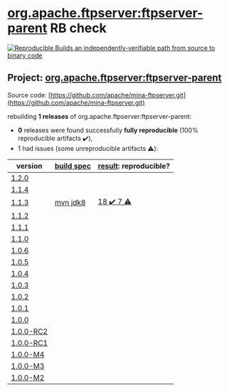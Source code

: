 [org.apache.ftpserver:ftpserver-parent](https://search.maven.org/artifact/org.apache.ftpserver/ftpserver-parent/) RB check
=======

[![Reproducible Builds](https://reproducible-builds.org/images/logos/rb.svg) an independently-verifiable path from source to binary code](https://reproducible-builds.org/)

## Project: [org.apache.ftpserver:ftpserver-parent](https://search.maven.org/artifact/org.apache.ftpserver/ftpserver-parent/)

Source code: [https://github.com/apache/mina-ftpserver.git](https://github.com/apache/mina-ftpserver.git)

rebuilding **1 releases** of org.apache.ftpserver:ftpserver-parent:
- **0** releases were found successfully **fully reproducible** (100% reproducible artifacts :heavy_check_mark:),
- 1 had issues (some unreproducible artifacts :warning:):

| version | [build spec](BUILDSPEC.md) | [result](https://reproducible-builds.org/docs/jvm/): reproducible? |
| -- | --------- | ------ |
| [1.2.0](https://search.maven.org/artifact/org.apache.maven.wrapper/maven-wrapper-parent/1.2.0/pom) | | |
| [1.1.4](https://search.maven.org/artifact/org.apache.maven.wrapper/maven-wrapper-parent/1.1.4/pom) | | |
| [1.1.3](https://search.maven.org/artifact/org.apache.ftpserver/ftpserver-parent/1.1.3/pom) | [mvn jdk8](mina-ftpserver-1.1.3.buildspec) | [18 :heavy_check_mark:  7 :warning:](ftpserver-parent-1.1.3.buildcompare) |
| [1.1.2](https://search.maven.org/artifact/org.apache.ftpserver/ftpserver-parent/1.1.2/pom) | | |
| [1.1.1](https://search.maven.org/artifact/org.apache.ftpserver/ftpserver-parent/1.1.1/pom) | | |
| [1.1.0](https://search.maven.org/artifact/org.apache.ftpserver/ftpserver-parent/1.1.0/pom) | | |
| [1.0.6](https://search.maven.org/artifact/org.apache.ftpserver/ftpserver-parent/1.0.6/pom) | | |
| [1.0.5](https://search.maven.org/artifact/org.apache.ftpserver/ftpserver-parent/1.0.5/pom) | | |
| [1.0.4](https://search.maven.org/artifact/org.apache.ftpserver/ftpserver-parent/1.0.4/pom) | | |
| [1.0.3](https://search.maven.org/artifact/org.apache.ftpserver/ftpserver-parent/1.0.3/pom) | | |
| [1.0.2](https://search.maven.org/artifact/org.apache.ftpserver/ftpserver-parent/1.0.2/pom) | | |
| [1.0.1](https://search.maven.org/artifact/org.apache.ftpserver/ftpserver-parent/1.0.1/pom) | | |
| [1.0.0](https://search.maven.org/artifact/org.apache.ftpserver/ftpserver-parent/1.0.0/pom) | | |
| [1.0.0-RC2](https://search.maven.org/artifact/org.apache.ftpserver/ftpserver-parent/1.0.0-RC2/pom) | | |
| [1.0.0-RC1](https://search.maven.org/artifact/org.apache.ftpserver/ftpserver-parent/1.0.0-RC1/pom) | | |
| [1.0.0-M4](https://search.maven.org/artifact/org.apache.ftpserver/ftpserver-parent/1.0.0-M4/pom) | | |
| [1.0.0-M3](https://search.maven.org/artifact/org.apache.ftpserver/ftpserver-parent/1.0.0-M3/pom) | | |
| [1.0.0-M2](https://search.maven.org/artifact/org.apache.ftpserver/ftpserver-parent/1.0.0-M2/pom) | | |
